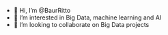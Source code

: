 - 👋 Hi, I’m @BaurRitto
- 👀 I’m interested in Big Data, machine learning and AI
- 💞️ I’m looking to collaborate on Big Data projects

<!---
BaurRitto/BaurRitto is a ✨ special ✨ repository because its `README.md` (this file) appears on your GitHub profile.
You can click the Preview link to take a look at your changes.
--->
